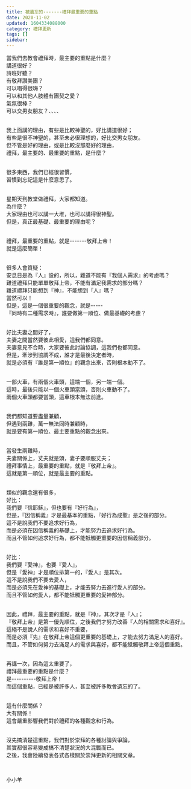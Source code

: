 ```yaml
---
title: 被遺忘的-------禮拜最重要的重點
date: 2020-11-02
updated: 1604334088000
category: 禮拜更新
tags: []
sidebar: 
---
```


<p>當我們去教會禮拜時，最主要的重點是什麼？<br/>
講道很好？<br/>
詩班好聽？<br/>
有敬拜讚美團？<br/>
可以唱得很嗨？<br/>
可以和其他人肢體有團契之愛？<br/>
氣氛很棒？<br/>
可以交男女朋友？、、、、</p>
<p><br/>
我上面講的理由，有些是比較神聖的，好比講道很好；<br/>
有些是很不神聖的，甚至未必很理想的，好比交男女朋友。<br/>
但不管是好的理由，或是比較沒那麼好的理由，<br/>
禮拜，最主要的、最重要的重點，是什麼？</p>
<p><br/>
很多東西，我們已經很習慣，<br/>
習慣到忘記這是什麼意思了。</p>
<p><br/>
星期天到教堂做禮拜，大家都知道。<br/>
為什麼？<br/>
大家理由也可以講一大堆，也可以講得很神聖。<br/>
但是，真正最基礎、最重要的理由呢？</p>
<p><br/>
禮拜，最重要的重點，就是-------敬拜上帝！<br/>
就是這麼簡單！</p>
<p><br/>
很多人會質疑：<br/>
安息日是為『人』設的，所以，難道不能有『我個人需求』的考慮嗎？<br/>
難道禮拜只能單單敬拜上帝，不能有滿足我需求的部分嗎？<br/>
難道禮拜只能想到『神』，不能想到『人』嗎？<br/>
當然可以！<br/>
但是，這是一個很重要的觀念，就是-----<br/>
『同時有二種需求時』，誰要做第一順位、做最基礎的考慮？</p>
<p><br/>
好比夫妻之間好了，<br/>
夫妻之間當然要彼此相愛，這我們都同意。<br/>
夫妻意見不合時，大家要彼此討論協調，這我們也都同意。<br/>
但是，牽涉到協調不成，誰才是最後決定者時，<br/>
就是必須有『誰是第一順位』的觀念出來，否則根本動不了。</p>
<p><br/>
一部火車，有兩個火車頭，這端一個，另一端一個。<br/>
這時，最後只能以一個火車頭當頭，否則火車動不了。<br/>
兩個火車頭都要當頭，這車根本無法前進。</p>
<p><br/>
我們都知道要盡量兼顧，<br/>
但遇到兩難，萬一無法同時兼顧時，<br/>
就是要有第一順位、最主要重點的觀念出來。</p>
<p><br/>
當發生兩難時，<br/>
夫妻關係上，丈夫就是頭，妻子要順服丈夫；<br/>
禮拜事情上，最重要的重點，就是『敬拜上帝』。<br/>
這就是第一順位，就是最主要的重點。</p>
<p><br/>
類似的觀念還有很多，<br/>
好比：<br/>
我們要『信耶穌』，但也要有『好行為』，<br/>
但是，『因信稱義』才是最基本的重點，『好行為成聖』是之後的部分。<br/>
這不是說我們不要追求好行為，<br/>
而是必須在因信稱義的基礎上，才能努力去追求好行為。<br/>
而且不管如何追求好行為，都不能牴觸更重要的因信稱義部分。</p>
<p><br/>
好比：<br/>
我們要『愛神』，也要『愛人』，<br/>
但是『愛神』才是順位排第一的，『愛人』是其次。<br/>
這不是說我們不要去愛人，<br/>
而是必須先在愛神的基礎上，才能去努力去進行愛人的部分。<br/>
而且不管如何愛人，都不能牴觸更重要的愛神部分。</p>
<p><br/>
因此，禮拜，最主要的重點，就是『神』，其次才是『人』；<br/>
『敬拜上帝』是第一優先順位，之後我們才努力改善『人的相關需求和喜好』。<br/>
這絕不是說人的需求和喜好不重要，<br/>
而是必須『先』在敬拜上帝這個更重要的基礎上，才能去努力滿足人的喜好。<br/>
而且，不管如何努力去滿足人的需求與喜好，都不能牴觸敬拜上帝這個重點。</p>
<p><br/>
再講一次，因為這太重要了，<br/>
禮拜最重要的重點是什麼？<br/>
是----------敬拜上帝！<br/>
而這個重點，已經是被許多人，甚至被許多教會遺忘的了。</p>
<p><br/>
這有什麼關係？<br/>
大有關係！<br/>
這會嚴重影響我們對於禮拜的各種觀念和行為。</p>
<p><br/>
沒先搞清楚這重點，我們對於崇拜的各種討論與爭論，<br/>
其實都很容易變成搞不清楚狀況的大混戰而已。<br/>
之後，我會陸續發表各式各樣關於崇拜更新的相關文章。</p>
<p> </p>
<p>小小羊</p>
